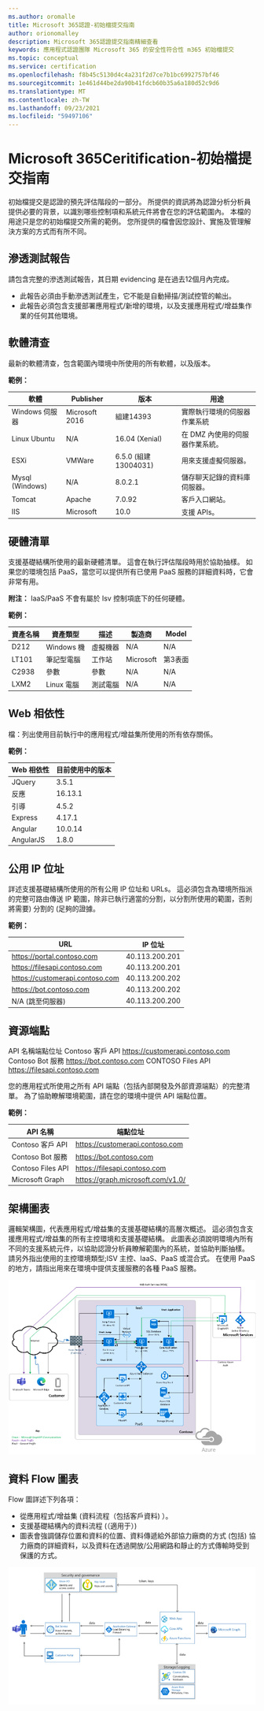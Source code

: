 ```yaml
---
ms.author: oromalle
title: Microsoft 365認證-初始檔提交指南
author: orionomalley
description: Microsoft 365認證提交指南精細查看
keywords: 應用程式認證團隊 Microsoft 365 的安全性符合性 m365 初始檔提交
ms.topic: conceptual
ms.service: certification
ms.openlocfilehash: f8b45c5130d4c4a231f2d7ce7b1bc6992757bf46
ms.sourcegitcommit: 1e461d44be2da90b41fdcb60b35a6a180d52c9d6
ms.translationtype: MT
ms.contentlocale: zh-TW
ms.lasthandoff: 09/23/2021
ms.locfileid: "59497106"
---
```

# <a name="microsoft-365-ceritification---initial-document-submission-guide"></a>Microsoft 365Ceritification-初始檔提交指南

初始檔提交是認證的預先評估階段的一部分。 所提供的資訊將為認證分析分析員提供必要的背景，以識別哪些控制項和系統元件將會在您的評估範圍內。 本檔的用途只是您的初始檔提交所需的範例。 您所提供的檔會因您設計、實施及管理解決方案的方式而有所不同。

## <a name="penetration-test-report"></a>滲透測試報告

請包含完整的滲透測試報告，其日期 evidencing 是在過去12個月內完成。 
-   此報告必須由手動滲透測試產生，它不能是自動掃描/測試控管的輸出。
-   此報告必須包含支援部署應用程式/新增的環境，以及支援應用程式/增益集作業的任何其他環境。


## <a name="software-inventory"></a>軟體清查

最新的軟體清查，包含範圍內環境中所使用的所有軟體，以及版本。

**範例：**

|軟體|  Publisher|  版本|     用途|
|-|-|-|-|
|Windows 伺服器|    Microsoft 2016 | 組建14393| 實際執行環境的伺服器作業系統|.
|Linux Ubuntu|  N/A|    16.04 (Xenial) | 在 DMZ 內使用的伺服器作業系統。|
|ESXi|  VMWare| 6.5.0 (組建 13004031) | 用來支援虛擬伺服器。|
|Mysql (Windows) |   N/A|    8.0.2.1|    儲存聊天記錄的資料庫伺服器。|
|Tomcat|        Apache| 7.0.92| 客戶入口網站。|
|IIS|   Microsoft|  10.0|   支援 APIs。|


## <a name="hardware-inventory"></a>硬體清單

支援基礎結構所使用的最新硬體清單。 這會在執行評估階段時用於協助抽樣。 如果您的環境包括 PaaS，當您可以提供所有已使用 PaaS 服務的詳細資料時，它會非常有用。

**附注：** IaaS/PaaS 不會有屬於 Isv 控制項底下的任何硬體。  

**範例：**

|資產名稱|    資產類型| 描述|    製造商|   Model|
|-|-|-|-|-|
|D212|  Windows 機|   虛擬機器|    N/A| N/A|
|LT101| 筆記型電腦| 工作站|    Microsoft|  第3表面|
|C2938| 參數| 參數|N/A|N/A|     
|LXM2|  Linux 電腦|  測試電腦|N/A|N/A|       


## <a name="web-dependencies"></a>Web 相依性

檔：列出使用目前執行中的應用程式/增益集所使用的所有依存關係。

**範例：**

|Web 相依性|  目前使用中的版本|
|-|-|
|JQuery|    3.5.1|
|反應| 16.13.1|
|引導| 4.5.2|
|Express|   4.17.1|
|Angular|   10.0.14|
|AngularJS| 1.8.0|


## <a name="public-ip-addresses"></a>公用 IP 位址

詳述支援基礎結構所使用的所有公用 IP 位址和 URLs。 這必須包含為環境所指派的完整可路由傳送 IP 範圍，除非已執行適當的分割，以分割所使用的範圍，否則將需要) 分割的 (足夠的證據。

**範例：**

|URL|  IP 位址|
|-|-|
|https://portal.contoso.com |40.113.200.201 |
|https://filesapi.contoso.com|  40.113.200.201|
|https://customerapi.contoso.com|   40.113.200.202|
|https://bot.contoso.com|   40.113.200.202|
|N/A (跳至伺服器) | 40.113.200.200|


## <a name="resource-endpoints"></a>資源端點

API 名稱端點位址 Contoso 客戶 API    https://customerapi.contoso.com Contoso Bot 服務 https://bot.contoso.com CONTOSO Files API   https://filesapi.contoso.com

您的應用程式所使用之所有 API 端點（包括內部開發及外部資源端點）的完整清單。 為了協助瞭解環境範圍，請在您的環境中提供 API 端點位置。

**範例：**

|API 名稱|  端點位址|
|-|-|
|Contoso 客戶 API|  https://customerapi.contoso.com|
|Contoso Bot 服務|   https://bot.contoso.com|
|Contoso Files API| https://filesapi.contoso.com|
|Microsoft Graph| https://graph.microsoft.com/v1.0/|


## <a name="architectural-diagram"></a>架構圖表

邏輯架構圖，代表應用程式/增益集的支援基礎結構的高層次概述。 這必須包含支援應用程式/增益集的所有主控環境和支援基礎結構。 此圖表必須說明環境內所有不同的支援系統元件，以協助認證分析員瞭解範圍內的系統，並協助判斷抽樣。 請另外指出使用的主控環境類型;ISV 主控、IaaS、PaaS 或混合式。 在使用 PaaS 的地方，請指出用來在環境中提供支援服務的各種 PaaS 服務。

![架構圖表](../media/Architecturaldiagram.png)

## <a name="data-flow-diagram"></a>資料 Flow 圖表

Flow 圖詳述下列各項：
-   從應用程式/增益集 (資料流程（包括客戶資料) ）。
-   支援基礎結構內的資料流程 (（適用于）) 
-   圖表會強調儲存位置和資料的位置、資料傳遞給外部協力廠商的方式 (包括) 協力廠商的詳細資料，以及資料在透過開放/公用網路和靜止的方式傳輸時受到保護的方式。

![資料 Flow 圖表](../media/Dataflowdiagram.png)



